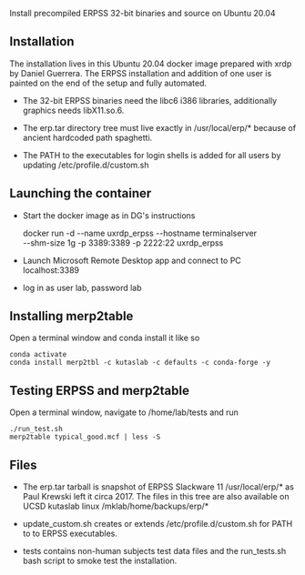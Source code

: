 Install precompiled ERPSS 32-bit binaries and source on Ubuntu 20.04

Installation
------------

The installation lives in this Ubuntu 20.04 docker image prepared with xrdp by Daniel Guerrera.
The ERPSS installation and addition of one user is painted on the end of the setup and fully automated.

* The 32-bit ERPSS binaries need the libc6 i386 libraries, additionally graphics needs libX11.so.6.

* The erp.tar directory tree must live exactly in /usr/local/erp/* because of ancient hardcoded path spaghetti.

* The PATH to the executables for login shells is added for all users by updating /etc/profile.d/custom.sh


Launching the container
-----------------------


* Start the docker image as in DG's instructions

	docker run -d --name uxrdp_erpss --hostname terminalserver \
        --shm-size 1g -p 3389:3389 -p 2222:22 uxrdp_erpss

* Launch Microsoft Remote Desktop app and connect to PC localhost:3389

* log in as user lab, password lab


Installing merp2table
---------------------

Open a terminal window and conda install it like so

    conda activate
    conda install merp2tbl -c kutaslab -c defaults -c conda-forge -y


Testing ERPSS and merp2table
----------------------------

Open a terminal window, navigate to /home/lab/tests and run

    ./run_test.sh
	merp2table typical_good.mcf | less -S


Files
------

* The erp.tar tarball is snapshot of ERPSS Slackware 11
  /usr/local/erp/* as Paul Krewski left it circa 2017.  The files in
  this tree are also available on UCSD kutaslab linux
  /mklab/home/backups/erp/*

* update_custom.sh creates or extends /etc/profile.d/custom.sh for
  PATH to to ERPSS executables.

* tests contains non-human subjects test data files and the
  run_tests.sh bash script to smoke test the installation.

